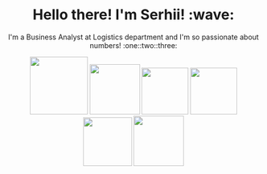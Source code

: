 <h1 align="center">Hello there! I'm Serhii! :wave:</h1>

<p align="center">
I'm a Business Analyst at Logistics department and I'm so passionate about numbers! :one::two::three:
</p>

<p align="center">
    <img width="115" src="https://brandslogos.com/wp-content/uploads/thumbs/microsoft-sql-server-logo-vector.svg">
    <img width="100" src="https://brandeps.com/logo-download/M/Microsoft-Excel-logo-vector-01.svg">
    <img width="93" src="https://brandeps.com/icon-download/P/Python-icon-vector-04.svg">
    <img width="93" src="https://upload.wikimedia.org/wikipedia/commons/thumb/c/cf/New_Power_BI_Logo.svg/630px-New_Power_BI_Logo.svg.png">
    <img width="97" src="https://www.zdnet.com/a/img/resize/c83151a9f079cf95fe0bc85548561a48d5717cc9/2019/02/14/1d14cb22-4a6f-4549-a95d-b9e48aba4ac2/tableau-logo.png?auto=webp&width=540">
    <img width="100" src="https://www.datageeks.pl/images/Article-images/40-Jupyter-notebook/jupyter-notebook.jpg">
</p>

<!--
**panchenkoserhii/panchenkoserhii** is a ✨ _special_ ✨ repository because its `README.md` (this file) appears on your GitHub profile.

Here are some ideas to get you started:

- 🔭 I’m currently working on ...
- 🌱 I’m currently learning ...
- 👯 I’m looking to collaborate on ...
- 🤔 I’m looking for help with ...
- 💬 Ask me about ...
- 📫 How to reach me: ...
- 😄 Pronouns: ...
- ⚡ Fun fact: ...
-->
